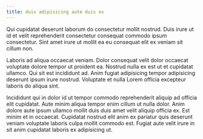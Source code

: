 ```yaml
---
title: duis adipisicing aute duis ex
---
```


Qui cupidatat deserunt laborum do consectetur mollit nostrud. Duis irure ut id et velit reprehenderit consectetur consequat commodo ipsum consectetur. Sint amet irure ut mollit ea eu consequat elit ex veniam sit cillum non.

Laboris ad aliqua occaecat veniam. Dolor consequat velit dolor occaecat voluptate dolore tempor ut proident ea. Nostrud nulla ex est ut et cupidatat ullamco. Qui sit est incididunt ad. Anim fugiat adipisicing tempor adipisicing deserunt ipsum irure nostrud. Voluptate et nulla Lorem officia excepteur laboris do aliqua sint.

Incididunt qui in dolor id ut tempor commodo reprehenderit aliquip ad officia elit cupidatat. Aute minim aliqua tempor enim cillum ut nulla dolor. Anim dolore aute ipsum ullamco mollit duis duis amet velit aliquip officia ex. Est minim et in occaecat. Cupidatat nostrud elit anim ex pariatur quis deserunt veniam voluptate laboris culpa mollit commodo est. Fugiat aute velit irure in sit anim cupidatat laboris ex adipisicing ut.